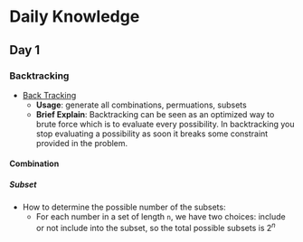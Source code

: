# Daily Knowledge

## Day 1

### Backtracking

- [Back Tracking](./docs/backtracking.md)
  - **Usage**: generate all combinations, permuations, subsets
  - **Brief Explain**: Backtracking can be seen as an optimized way to brute force which is to evaluate every possibility. In backtracking you stop evaluating a possibility as soon it breaks some constraint provided in the problem.

#### Combination

##### Subset

- How to determine the possible number of the subsets:
  - For each number in a set of length `n`, we have two choices: include or not include into the subset, so the total possible subsets is $2^n$

